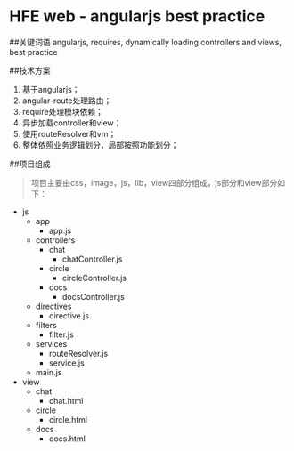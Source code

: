 # HFE web - angularjs best practice

##关键词语
angularjs, requires, dynamically loading controllers and views, best practice

##技术方案
>
1. 基于angularjs；
2. angular-route处理路由；
3. require处理模块依赖；
4. 异步加载controller和view；
5. 使用routeResolver和vm；
6. 整体依照业务逻辑划分，局部按照功能划分；

##项目组成
>项目主要由css，image，js，lib，view四部分组成，js部分和view部分如下：
- js
	- app
		- app.js
	- controllers
		- chat
			- chatController.js
		- circle
			- circleController.js
		- docs
			- docsController.js
	- directives
		- directive.js
	- filters
		- filter.js
	- services
		- routeResolver.js
		- service.js
	- main.js
- view 
	- chat
		- chat.html
	- circle
		- circle.html
	- docs
		- docs.html
		 





